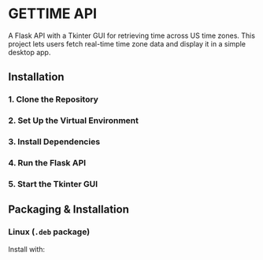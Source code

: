 # GETTIME API

A Flask API with a Tkinter GUI for retrieving time across US time zones. This project lets users fetch real-time time zone data and display it in a simple desktop app.

## Installation

### 1. Clone the Repository

### 2. Set Up the Virtual Environment
### 3. Install Dependencies
### 4. Run the Flask API
### 5. Start the Tkinter GUI

## Packaging & Installation
### Linux (`.deb` package)
Install with:
